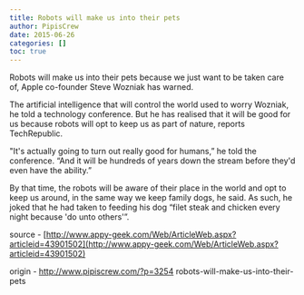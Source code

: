 ```yaml
---
title: Robots will make us into their pets
author: PipisCrew
date: 2015-06-26
categories: []
toc: true
---
```


Robots will make us into their pets because we just want to be taken care of, Apple co-founder Steve Wozniak has warned.

The artificial intelligence that will control the world used to worry Wozniak, he told a technology conference. But he has realised that it will be good for us because robots will opt to keep us as part of nature, reports TechRepublic.

"It's actually going to turn out really good for humans,” he told the conference. “And it will be hundreds of years down the stream before they'd even have the ability.”

By that time, the robots will be aware of their place in the world and opt to keep us around, in the same way we keep family dogs, he said. As such, he joked that he had taken to feeding his dog “filet steak and chicken every night because 'do unto others'”.

source - [http://www.appy-geek.com/Web/ArticleWeb.aspx?articleid=43901502](http://www.appy-geek.com/Web/ArticleWeb.aspx?articleid=43901502)

origin - http://www.pipiscrew.com/?p=3254 robots-will-make-us-into-their-pets